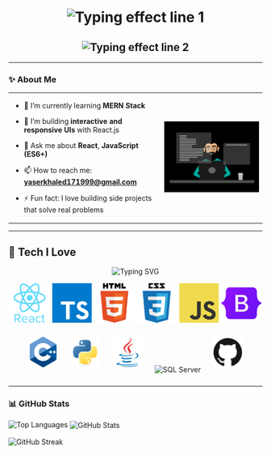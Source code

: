 <h1 align="center">
  <img 
    src="https://readme-typing-svg.demolab.com?font=Fira+Code&size=30&pause=500&color=0E75B6&center=true&vCenter=true&width=600&lines=Hi+%F0%9F%91%8B%2C+I'm+Yasser+Khaled" 
    alt="Typing effect line 1" />
</h1>

<h2 align="center">
  <img 
    src="https://readme-typing-svg.demolab.com?font=Fira+Code&size=22&pause=1000&color=0E75B6&center=true&vCenter=true&width=750&lines=%F0%9F%9A%80+Frontend+Developer+(React.js%2C+JavaScript%2C+UI%2FUX)" 
    alt="Typing effect line 2" />
</h2>

---

### ✨ About Me

<table>
  <tr>
    <td width="60%">
      
- 🌱 I’m currently learning **MERN Stack**  
- 🔭 I’m building **interactive and responsive UIs** with React.js  
- 💬 Ask me about **React**, **JavaScript (ES6+)**  
- 📫 How to reach me: **yaserkhaled171999@gmail.com**  
- ⚡ Fun fact: I love building side projects that solve real problems  

    </td>
    <td>
      <img src="./thoughtworks-gif_dribbble.gif" alt="GIF" width="100%" />
    </td>
  </tr>
</table>

---

## 🧠 Tech I Love

<div align="center">
  <img src="https://readme-typing-svg.demolab.com?font=Fira+Code&pause=1000&center=true&width=500&lines=React.js;TypeScript;HTML+%26+CSS;JavaScript;Bootstrap;and+more..." alt="Typing SVG" />
</div>

<p align="center">
  <!-- Primary Technologies -->
  <img src="https://raw.githubusercontent.com/devicons/devicon/master/icons/react/react-original-wordmark.svg" alt="React" width="80" height="80"/>
  <img src="https://raw.githubusercontent.com/devicons/devicon/master/icons/typescript/typescript-original.svg" alt="TypeScript" width="80" height="80"/>
  <img src="https://raw.githubusercontent.com/devicons/devicon/master/icons/html5/html5-original-wordmark.svg" alt="HTML5" width="80" height="80"/>
  <img src="https://raw.githubusercontent.com/devicons/devicon/master/icons/css3/css3-original-wordmark.svg" alt="CSS3" width="80" height="80"/>
  <img src="https://raw.githubusercontent.com/devicons/devicon/master/icons/javascript/javascript-original.svg" alt="JavaScript" width="80" height="80"/>
  <img src="https://raw.githubusercontent.com/devicons/devicon/master/icons/bootstrap/bootstrap-original.svg" alt="Bootstrap" width="80" height="80"/>
</p>

<!-- Secondary Tools -->
<p align="center">
  <img src="https://raw.githubusercontent.com/devicons/devicon/master/icons/cplusplus/cplusplus-original.svg" alt="C++" width="60" height="60" style="margin: 10px;" />
  <img src="https://raw.githubusercontent.com/devicons/devicon/master/icons/python/python-original.svg" alt="Python" width="60" height="60" style="margin: 10px;" />
  <img src="https://raw.githubusercontent.com/devicons/devicon/master/icons/java/java-original.svg" alt="Java" width="60" height="60" style="margin: 10px;" />
  <img src="https://www.svgrepo.com/show/303229/microsoft-sql-server-logo.svg" alt="SQL Server" width="60" height="60" style="margin: 10px;" />
  <img src="https://raw.githubusercontent.com/devicons/devicon/master/icons/github/github-original.svg" alt="GitHub" width="60" height="60" style="margin: 10px;" />
</p>

---

### 📊 GitHub Stats

<p>
  <img align="left" src="https://github-readme-stats.vercel.app/api/top-langs?username=12234g11&show_icons=true&locale=en&layout=compact&theme=radical" alt="Top Languages" />
</p>

<p>&nbsp;<img align="center" src="https://github-readme-stats.vercel.app/api?username=12234g11&show_icons=true&locale=en&theme=radical" alt="GitHub Stats" /></p>

<p><img align="center" src="https://github-readme-streak-stats.herokuapp.com/?user=12234g11&theme=radical" alt="GitHub Streak" /></p>
